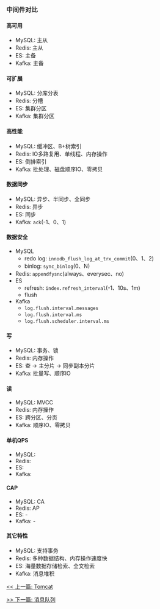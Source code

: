### 中间件对比

#### 高可用

* MySQL: 主从
* Redis: 主从
* ES: 主备
* Kafka: 主备

#### 可扩展

* MySQL: 分库分表
* Redis: 分槽
* ES: 集群分区
* Kafka: 集群分区

#### 高性能

* MySQL: 缓冲区、B+树索引
* Redis: IO多路复用、单线程、内存操作
* ES: 倒排索引
* Kafka: 批处理、磁盘顺序IO、零拷贝

#### 数据同步

* MySQL: 异步、半同步、全同步
* Redis: 异步
* ES: 同步
* Kafka: `ack`(-1、0、1)

#### 数据安全

* MySQL
    * redo log: `innodb_flush_log_at_trx_commit`(0、1、2)
    * binlog: `sync_binlog`(0、N)
* Redis: `appendfysnc`(always、everysec、no)
* ES
    * refresh: `index.refresh_interval`(-1、10s、1m)
    * flush
* Kafka
    * `log.flush.interval.messages`
    * `log.flush.interval.ms`
    * `log.flush.scheduler.interval.ms`

#### 写

* MySQL: 事务、锁
* Redis: 内存操作
* ES: 查 -&gt; 主分片 -&gt; 同步副本分片
* Kafka: 批量写、顺序IO

#### 读

* MySQL: MVCC
* Redis: 内存操作
* ES: 跨分区、分页
* Kafka: 顺序IO、零拷贝

#### 单机QPS

* MySQL: 
* Redis: 
* ES: 
* Kafka: 

#### CAP

* MySQL: CA
* Redis: AP
* ES: -
* Kafka: -

#### 其它特性

* MySQL: 支持事务
* Redis: 多种数据结构、内存操作速度快
* ES: 海量数据存储检索、全文检索
* Kafka: 消息堆积


[<< 上一篇: Tomcat](11-中间件/Tomcat.md)

[>> 下一篇: 消息队列](11-中间件/消息队列.md)
